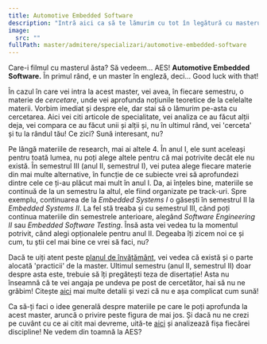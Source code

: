 ```yaml
---
title: Automotive Embedded Software
description: "Intră aici ca să te lămurim cu tot în legătură cu masterul AES! "
image:
  src: ""
fullPath: master/admitere/specializari/automotive-embedded-software
---
```

Care-i filmul cu masterul ăsta? Să vedeem... AES! **Automotive Embedded Software.** În primul rând, e un master în engleză, deci... Good luck with that!

În cazul în care vei intra la acest master, vei avea, în fiecare semestru, o materie de *cercetare*, unde vei aprofunda noțiunile teoretice de la celelalte materii. Vorbim imediat și despre ele, dar stai să o lămurim pe-asta cu cercetarea. Aici vei citi articole de specialitate, vei analiza ce au făcut alții deja, vei compara ce au făcut unii și alții și, nu în ultimul rând, vei 'cerceta' și tu la rândul tău! Ce zici? Sună interesant, nu? 

Pe lângă materiile de research, mai ai altele 4. În anul I, ele sunt aceleași pentru toată lumea, nu poți alege altele pentru că mai potrivite decât ele nu există. În semestrul III (anul II, semestrul I), vei putea alege fiecare materie din mai multe alternative, în funcție de ce subiecte vrei să aprofundezi dintre cele ce ți-au plăcut mai mult în anul I. Da, ai înțeles bine, materiile se continuă de la un semestru la altul, ele fiind organizate pe track-uri. Spre exemplu, continuarea de la *Embedded Systems I* o găsești în semestrul II la *Embedded Systems II*. La fel stă treaba și cu semestrul III, când poți continua materiile din semestrele anterioare, alegând *Software Engineering II* sau *Embedded Software Testing*. Însă asta vei vedea tu la momentul potrivit, când alegi opționalele pentru anul II. Degeaba îți zicem noi ce și cum, tu știi cel mai bine ce vrei să faci, nu? 

Dacă te uiți atent peste [planul de învățământ](https://ac.upt.ro/specializari/automotive-embedded-software/), vei vedea că există și o parte alocată 'practicii' de la master. Ultimul semestru (anul II, semestrul II) doar despre asta este, trebuie să îți pregătești teza de disertație! Asta nu înseamnă că te vei angaja pe undeva pe post de cercetător, hai să nu ne grăbim! Citește [aici](https://ac.upt.ro/practica-master/) mai multe detalii și vezi că nu e așa complicat cum sună!

Ca să-ți faci o idee generală despre materiile pe care le poți aprofunda la acest master, aruncă o privire peste figura de mai jos. Și dacă nu ne crezi pe cuvânt cu ce ai citit mai devreme, uită-te [aici](https://ac.upt.ro/specializari/automotive-embedded-software/) și analizează fișa fiecărei discipline! Ne vedem din toamnă la AES?

<Fig src="/uploads/aes.jpeg" alt="Subiectele abordate la masterul Automotive Embedded Software" caption="Subiectele abordate la masterul Automotive Embedded Software"></Fig>